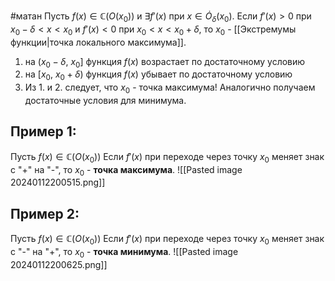 #матан 
Пусть $f(x) \in \mathbb{C}(O(x_0))$ и $\exists f'(x)$ при $x \in \dot{O}_{\delta}(x_0)$. Если $f'(x) > 0$ при $x_0 - \delta < x < x_0$ и $f'(x) < 0$ при $x_0 < x < x_0 + \delta$, то $x_0$ - [[Экстремумы функции|точка локального максимума]].

1. на $(x_0 - \delta, \ x_0]$ функция $f(x)$ возрастает по достаточному условию
2. на $[x_0, \ x_0 + \delta)$ функция $f(x)$ убывает по достаточному условию
3. Из 1. и 2. следует, что $x_0$ - точка максимума!
Аналогично получаем достаточные условия для минимума.
## Пример 1:
Пусть $f(x) \in \mathbb{C}(O(x_0))$
Если $f'(x)$ при переходе через точку $x_0$ меняет знак с "+" на "-", то $x_0$ - **точка максимума**.
![[Pasted image 20240112200515.png]]
## Пример 2:
Пусть $f(x) \in \mathbb{C}(O(x_0))$
Если $f'(x)$ при переходе через точку $x_0$ меняет знак с "-" на "+", то $x_0$ - **точка минимума**.
![[Pasted image 20240112200625.png]]